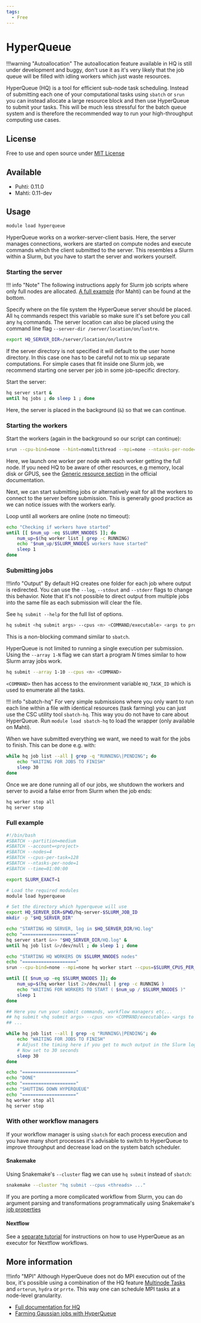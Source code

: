 ```yaml
---
tags:
  - Free
---
```


# HyperQueue

!!!warning "Autoallocation"
    The autoallocation feature available in HQ is still under development and buggy, don't use it
    as it's very likely that the job queue will be filled with idling workers which just waste
    resources.

HyperQueue (HQ) is a tool for efficient sub-node task scheduling. Instead of submitting each one of
your computational tasks using `sbatch` or `srun` you can instead allocate a large resource block
and then use HyperQueue to submit your tasks. This will be much less stressful for the batch queue
system and is therefore the recommended way to run your high-throughput computing use cases.

## License

Free to use and open source under [MIT License](https://github.com/It4innovations/hyperqueue/blob/main/LICENSE)

## Available

* Puhti: 0.11.0
* Mahti: 0.11-dev

## Usage

```bash
module load hyperqueue
```

HyperQueue works on a worker-server-client basis. Here, the server manages connections, workers are
started on compute nodes and execute commands which the client submitted to the server. This
resembles a Slurm within a Slurm, but you have to start the server and workers yourself.

### Starting the server

!!! info "Note"
    The following instructions apply for Slurm job scripts where only full nodes
    are allocated. [A full example](#full-example) (for Mahti) can be found at the bottom.

Specify where on the file system the HyperQueue server should be placed. All `hq` commands
respect this variable so make sure it's set before you call any `hq` commands. The server
location can also be placed using the command line flag `--server-dir /server/location/on/lustre`.

```bash
export HQ_SERVER_DIR=/server/location/on/lustre
```

If the server directory is not specified it will default to the user home directory. In this case
one has to be careful not to mix up separate computations. For simple cases that fit inside one
Slurm job, we recommend starting one server per job in some job-specific directory.

Start the server:

```bash
hq server start & 
until hq jobs ; do sleep 1 ; done
```

Here, the server is placed in the background (`&`) so that we can continue.

### Starting the workers

Start the workers (again in the background so our script can continue):

```bash
srun --cpu-bind=none --hint=nomultithread --mpi=none --ntasks-per-node=$SLURM_NNODES -c $SLURM_CPUS_PER_TASK hq worker start --cpus=$SLURM_CPUS_PER_TASK &
```

Here, we launch one worker per node with each worker getting the full node. If you need HQ
to be aware of other resources, e.g memory, local disk or GPUS, see the [Generic resource
section](https://it4innovations.github.io/hyperqueue/v0.11.0/jobs/gresources/) in the
official documentation.

Next, we can start submitting jobs or alternatively wait for all the workers to connect
to the server before submission. This is generally good practice as we can notice issues with
the workers early.

Loop until all workers are online (note no timeout):

```bash
echo "Checking if workers have started"
until [[ $num_up -eq $SLURM_NNODES ]]; do
    num_up=$(hq worker list | grep -c RUNNING)
    echo "$num_up/$SLURM_NNODES workers have started"
    sleep 1
done
```

### Submitting jobs

!!!info "Output"
    By default HQ creates one folder for each job where output is redirected.
    You can use the `--log`, `--stdout` and `--stderr` flags to change this behavior.
    Note that it's not possible to direct output from multiple jobs into the same file
    as each submission will clear the file.

See `hq submit --help` for the full list of options.

```bash
hq submit <hq submit args> --cpus <n> <COMMAND/executable> <args to program>
```

This is a non-blocking command similar to `sbatch`.

HyperQueue is not limited to running a single execution per submission. Using the
`--array 1-N` flag we can start a program *N* times similar to how Slurm array jobs work.

```bash
hq submit --array 1-10 --cpus <n> <COMMAND>
```

`<COMMAND>` then has access to the environment variable `HQ_TASK_ID` which is used
to enumerate all the tasks.

!!! info "sbatch-hq"
    For very simple submissions where you only want to run each line within a file with
    identical resources (task farming) you can just use the CSC utility tool `sbatch-hq`.
    This way you do not have to care about HyperQueue. Run `module load sbatch-hq` to load
    the wrapper (only available on Mahti).

When we have submitted everything we want, we need to wait for the jobs to finish.
This can be done e.g. with:

```bash
while hq job list --all | grep -q "RUNNING\|PENDING"; do
    echo "WAITING FOR JOBS TO FINISH"
    sleep 30
done
```

Once we are done running all of our jobs, we shutdown the workers and server to avoid a false
error from Slurm when the job ends:

```bash
hq worker stop all
hq server stop
```

### Full example

```bash
#!/bin/bash
#SBATCH --partition=medium
#SBATCH --account=<project>
#SBATCH --nodes=4
#SBATCH --cpus-per-task=128
#SBATCH --ntasks-per-node=1
#SBATCH --time=01:00:00

export SLURM_EXACT=1

# Load the required modules
module load hyperqueue

# Set the directory which hyperqueue will use
export HQ_SERVER_DIR=$PWD/hq-server-$SLURM_JOB_ID
mkdir -p "$HQ_SERVER_DIR"

echo "STARTING HQ SERVER, log in $HQ_SERVER_DIR/HQ.log"
echo "===================="
hq server start &>> "$HQ_SERVER_DIR/HQ.log" &
until hq job list &>/dev/null ; do sleep 1 ; done

echo "STARTING HQ WORKERS ON $SLURM_NNODES nodes"
echo "===================="
srun --cpu-bind=none --mpi=none hq worker start --cpus=$SLURM_CPUS_PER_TASK &>> "$HQ_SERVER_DIR/HQ.log" &

until [[ $num_up -eq $SLURM_NNODES ]]; do
    num_up=$(hq worker list 2>/dev/null | grep -c RUNNING )
    echo "WAITING FOR WORKERS TO START ( $num_up / $SLURM_NNODES )"
    sleep 1
done

## Here you run your submit commands, workflow managers etc...
## hq submit <hq submit args> --cpus <n> <COMMAND/executable> <args to program>
## ...

while hq job list --all | grep -q "RUNNING\|PENDING"; do
    echo "WAITING FOR JOBS TO FINISH"
    # Adjust the timing here if you get to much output in the Slurm log file
    # Now set to 30 seconds
    sleep 30
done

echo "===================="
echo "DONE"
echo "===================="
echo "SHUTTING DOWN HYPERQUEUE"
echo "===================="
hq worker stop all
hq server stop
```

### With other workflow managers

If your workflow manager is using `sbatch` for each process execution and you have many short
processes it's advisable to switch to HyperQueue to improve throughput and decrease load on
the system batch scheduler.

#### Snakemake

Using Snakemake's `--cluster` flag we can use `hq submit` instead of `sbatch`:

```bash
snakemake --cluster "hq submit --cpus <threads> ..."
```

If you are porting a more complicated workflow from Slurm, you can do
argument parsing and transformations programmatically using Snakemake's [job
properties](https://snakemake.readthedocs.io/en/stable/executing/cluster.html#job-properties)

#### Nextflow

See a [separate tutorial](../support/tutorials/nextflow-hq.md) for instructions on
how to use HyperQueue as an executor for Nextflow workflows.

## More information

!!!info "MPI"
    Although HyperQueue does not do MPI execution out of the box, it's possible
    using a combination of the HQ feature [Multinode
    Tasks](https://it4innovations.github.io/hyperqueue/stable/jobs/multinode/)
    and `orterun`, `hydra` or `prrte`. This way one can schedule MPI tasks at a
    node-level granularity.

* [Full documentation for HQ](https://it4innovations.github.io/hyperqueue/v0.11.0/)
* [Farming Gaussian jobs with HyperQueue](https://csc-training.github.io/csc-env-eff/hands-on/throughput/gaussian_hq.html)
